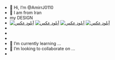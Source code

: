 - 👋 Hi, I’m @AmirrJ0110
- 👀 I am from Iran
- my DESIGN
- <a href="https://uupload.ir/view/55t5t_0mgi.gif" target="_blank"><img src="https://s8.uupload.ir/files/55t5t_0mgi_thumb.gif" border="0" alt="آپلود عکس" /></a> <a href="https://uupload.ir/view/65y6y_mgzl.gif" target="_blank"><img src="https://s8.uupload.ir/files/65y6y_mgzl_thumb.gif" border="0" alt="آپلود عکس" /></a> <a href="https://uupload.ir/view/ezgif.com-resize_7naq.jpg" target="_blank"><img src="https://s8.uupload.ir/files/ezgif.com-resize_7naq_thumb.jpg" border="0" alt="آپلود عکس" /></a>  <a href="https://uupload.ir/view/76u5y65_8179.gif" target="_blank"><img src="https://s8.uupload.ir/files/76u5y65_8179_thumb.gif" border="0" alt="آپلود عکس" /></a>
- 
- 
-
- 🌱 I’m currently learning ...
- 💞️ I’m looking to collaborate on ...
- 

<!---
AmirrJ0110/AmirrJ0110 is a ✨ special ✨ repository because its `README.md` (this file) appears on your GitHub profile.
You can click the Preview link to take a look at your changes.
--->
